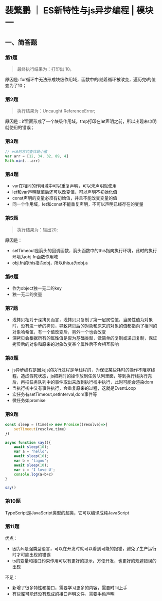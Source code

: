 # 裴繁鹏 ｜ ES新特性与js异步编程 | 模块一

## 一、简答题

### 第1题

> 最终执行结果为：打印出 10。

原因是: for循环中无法形成块级作用域，函数中的i随着循环被改变，遍历完i的值变为了10；


### 第2题

> 执行结果为：Uncaught ReferenceError;

原因是：if里面形成了一个块级作用域，tmp打印在let声明之前，所以出现未申明就使用的错误；


### 第3题

```js
// es6的方式查找最小值
var arr = [12, 34, 32, 89, 4]
Math.min(...arr)
```


### 第4题
- var在相同的作用域中可以重复声明，可以未声明就使用
- let和var声明赋值后还可以改变值，可以声明不初始化值
- const声明的变量必须有初始值，并且不能改变变量的值
- 同一个作用域，let和const不能重复声明，不可以声明已经存在的变量


### 第5题

> 执行结果为：输出20;

原因是：
- setTimeout是箭头的回调函数，箭头函数中的this指向执行环境，此时的执行环境为obj.fn函数作用域
- obj.fn的this指向obj，所以this.a为obj.a


### 第6题

- 作为object独一无二的key
- 独一无二的变量

### 第7题

- 浅拷贝相对于深拷贝而言，浅拷贝只复制了第一层属性值，当属性值为对象时，没有进一步的拷贝，导致拷贝后的对象和原来的对象的值都指向了相同的对象哈希值，有一个值改变后，另外一个也会改变
- 深拷贝会根据所有的属性值是否为基础类型，做简单的复制或递归复制，保证拷贝后的对象和原来的对象改变某个属性后不会相互影响


### 第8题

- js异步编程是因为js的执行过程是单线程的，为保证某些耗时的操作不阻塞线程，造成假死状态，js把耗时的操作放到任务队列里面，等到执行栈执行完后，再把任务队列中的事件取出来放到执行栈中执行，此时可能会渲染dom
- 当执行栈中又有事件执行，会重复原来的过程，这就是EventLoop
- 宏任务有setTimeout,setInterval,dom事件等
- 微任务如promise


### 第9题
```js
const sleep = (time)=> new Promise((resolve)=>{
    setTimeout(resolve,time)
})

async function say(){
    await sleep(10);
    var a = 'hello';
    await sleep(10);
    var b = 'lagou';
    await sleep(10);
    var c = 'I love U';
    console.log(a+b+c)
}

say()
```

### 第10题
TypeScript是JavaScript类型的超类，它可以编译成纯JavaScript

### 第11题

优点：
- 因为ts是强类型语言，可以在开发时就可以看到可能的报错，避免了生产运行时才可能出现的错误
- ts的变量和接口约束作用可以有更好的提示，方便开发，也更好的规避错误的出现

不足：
- 新增了很多特性和接口，需要学习更多的内容，需要时间上手
- 有些库可能还没有现成的接口声明文件，需要手动声明